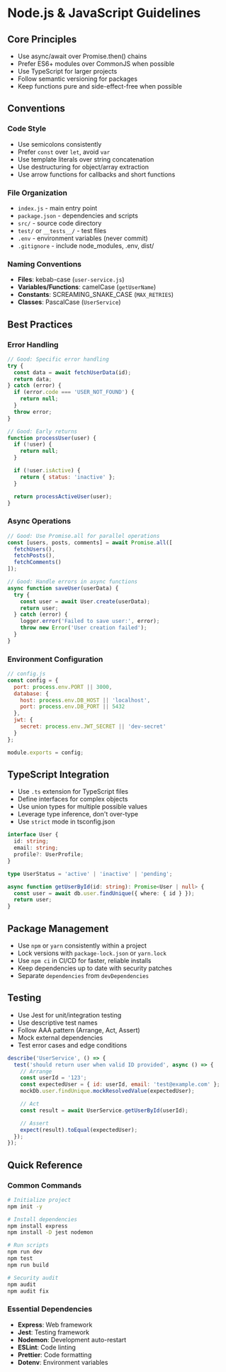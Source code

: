 # Node.js & JavaScript Guidelines

## Core Principles
- Use async/await over Promise.then() chains
- Prefer ES6+ modules over CommonJS when possible
- Use TypeScript for larger projects
- Follow semantic versioning for packages
- Keep functions pure and side-effect-free when possible

## Conventions

### Code Style
- Use semicolons consistently
- Prefer `const` over `let`, avoid `var`
- Use template literals over string concatenation
- Use destructuring for object/array extraction
- Use arrow functions for callbacks and short functions

### File Organization
- `index.js` - main entry point
- `package.json` - dependencies and scripts
- `src/` - source code directory
- `test/` or `__tests__/` - test files
- `.env` - environment variables (never commit)
- `.gitignore` - include node_modules, .env, dist/

### Naming Conventions
- **Files**: kebab-case (`user-service.js`)
- **Variables/Functions**: camelCase (`getUserName`)
- **Constants**: SCREAMING_SNAKE_CASE (`MAX_RETRIES`)
- **Classes**: PascalCase (`UserService`)

## Best Practices

### Error Handling
```javascript
// Good: Specific error handling
try {
  const data = await fetchUserData(id);
  return data;
} catch (error) {
  if (error.code === 'USER_NOT_FOUND') {
    return null;
  }
  throw error;
}

// Good: Early returns
function processUser(user) {
  if (!user) {
    return null;
  }

  if (!user.isActive) {
    return { status: 'inactive' };
  }

  return processActiveUser(user);
}
```

### Async Operations
```javascript
// Good: Use Promise.all for parallel operations
const [users, posts, comments] = await Promise.all([
  fetchUsers(),
  fetchPosts(),
  fetchComments()
]);

// Good: Handle errors in async functions
async function saveUser(userData) {
  try {
    const user = await User.create(userData);
    return user;
  } catch (error) {
    logger.error('Failed to save user:', error);
    throw new Error('User creation failed');
  }
}
```

### Environment Configuration
```javascript
// config.js
const config = {
  port: process.env.PORT || 3000,
  database: {
    host: process.env.DB_HOST || 'localhost',
    port: process.env.DB_PORT || 5432
  },
  jwt: {
    secret: process.env.JWT_SECRET || 'dev-secret'
  }
};

module.exports = config;
```

## TypeScript Integration
- Use `.ts` extension for TypeScript files
- Define interfaces for complex objects
- Use union types for multiple possible values
- Leverage type inference, don't over-type
- Use `strict` mode in tsconfig.json

```typescript
interface User {
  id: string;
  email: string;
  profile?: UserProfile;
}

type UserStatus = 'active' | 'inactive' | 'pending';

async function getUserById(id: string): Promise<User | null> {
  const user = await db.user.findUnique({ where: { id } });
  return user;
}
```

## Package Management
- Use `npm` or `yarn` consistently within a project
- Lock versions with `package-lock.json` or `yarn.lock`
- Use `npm ci` in CI/CD for faster, reliable installs
- Keep dependencies up to date with security patches
- Separate `dependencies` from `devDependencies`

## Testing
- Use Jest for unit/integration testing
- Use descriptive test names
- Follow AAA pattern (Arrange, Act, Assert)
- Mock external dependencies
- Test error cases and edge conditions

```javascript
describe('UserService', () => {
  test('should return user when valid ID provided', async () => {
    // Arrange
    const userId = '123';
    const expectedUser = { id: userId, email: 'test@example.com' };
    mockDb.user.findUnique.mockResolvedValue(expectedUser);

    // Act
    const result = await UserService.getUserById(userId);

    // Assert
    expect(result).toEqual(expectedUser);
  });
});
```

## Quick Reference

### Common Commands
```bash
# Initialize project
npm init -y

# Install dependencies
npm install express
npm install -D jest nodemon

# Run scripts
npm run dev
npm test
npm run build

# Security audit
npm audit
npm audit fix
```

### Essential Dependencies
- **Express**: Web framework
- **Jest**: Testing framework
- **Nodemon**: Development auto-restart
- **ESLint**: Code linting
- **Prettier**: Code formatting
- **Dotenv**: Environment variables
